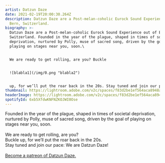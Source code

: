 ```yaml
---
artist: Datzun Daze
date: 2021-02-19T20:00:30.264Z
description: Datzun Daze are a Post-melan-coholic Eurock Sound Experience out of
  Bern, Switzerland.
biography: >-
  Datzun Daze are a Post-melan-coholic Eurock Sound Experience out of Bern,
  Switzerland. Founded in the year of the plague, shaped in times of societal
  deprivation, nurtured by Polly, muse of sacred song, driven by the goal of
  playing on stages near you, soon.\


  We are ready to get rolling, are you? Buckle 


  ![blabla1](/img/0.png "blabla2")


  up, for we’ll put the roar back in the 20s. Stay tuned and join our pace: We are Datzun Daze!
thumbnail: https://lightroom.adobe.com/v2c/spaces/f83d2be1ef564aca8948ab0677e2559d/assets/6d6559d4539649878828fce7de006bbc/revisions/b41e5aefbdc26324be6b7956ca048a0a/renditions/11cd5c57b5457007a3c1bf2f894317f4
headerImage: https://lightroom.adobe.com/v2c/spaces/f83d2be1ef564aca8948ab0677e2559d/assets/6d6559d4539649878828fce7de006bbc/revisions/b41e5aefbdc26324be6b7956ca048a0a/renditions/11cd5c57b5457007a3c1bf2f894317f4
spotifyId: 6xb5XfdwKNFNZKOJWI0Ose
---
```

<!--StartFragment-->

Founded in the year of the plague, shaped in times of societal deprivation, nurtured by Polly, muse of sacred song, driven by the goal of playing on stages near you, soon.\
\
We are ready to get rolling, are you?\
Buckle up, for we’ll put the roar back in the 20s.\
Stay tuned and join our pace: We are Datzun Daze!\
\
[Become a patreon of Datzun Daze.](https://www.patreon.com/Datzundaze)

<!--EndFragment-->